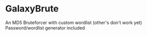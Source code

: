 # GalaxyBrute

An MD5 Bruteforcer with custom wordlist (other's don't work yet) <br>
Password/wordlist generator included
